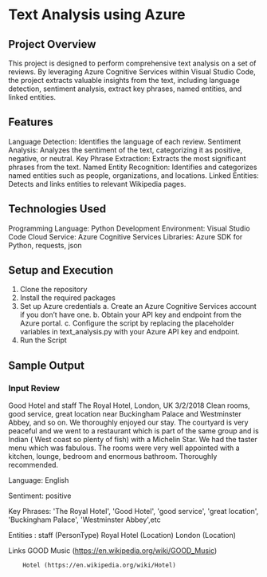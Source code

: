 # Text Analysis using Azure
## Project Overview
This project is designed to perform comprehensive text analysis on a set of reviews. By leveraging Azure Cognitive Services within Visual Studio Code, the project extracts valuable insights from the text, including language detection, sentiment analysis, extract key phrases, named entities, and linked entities.

## Features
Language Detection: Identifies the language of each review.
Sentiment Analysis: Analyzes the sentiment of the text, categorizing it as positive, negative, or neutral.
Key Phrase Extraction: Extracts the most significant phrases from the text.
Named Entity Recognition: Identifies and categorizes named entities such as people, organizations, and locations.
Linked Entities: Detects and links entities to relevant Wikipedia pages.

## Technologies Used
Programming Language: Python
Development Environment: Visual Studio Code
Cloud Service: Azure Cognitive Services
Libraries: Azure SDK for Python, requests, json

## Setup and Execution
1. Clone the repository
2. Install the required packages
3. Set up Azure credentials
    a. Create an Azure Cognitive Services account if you don’t have one.
    b. Obtain your API key and endpoint from the Azure portal.
    c. Configure the script by replacing the placeholder variables in text_analysis.py with your Azure API key and endpoint.
4. Run the Script

## Sample Output
### Input Review 
Good Hotel and staff
The Royal Hotel, London, UK
3/2/2018
Clean rooms, good service, great location near Buckingham Palace and Westminster Abbey, and so on. We thoroughly enjoyed our stay. The courtyard is very peaceful and we went to a restaurant which is part of the same group and is Indian ( West coast so plenty of fish) with a Michelin Star. We had the taster menu which was fabulous. The rooms were very well appointed with a kitchen, lounge, bedroom and enormous bathroom. Thoroughly recommended.

Language: English

Sentiment: positive

Key Phrases: 'The Royal Hotel', 'Good Hotel', 'good service', 'great location', 'Buckingham Palace', 'Westminster Abbey',etc

Entities :
        staff (PersonType)
        Royal Hotel (Location)
        London (Location)

Links
        GOOD Music (https://en.wikipedia.org/wiki/GOOD_Music)
        
        Hotel (https://en.wikipedia.org/wiki/Hotel)
